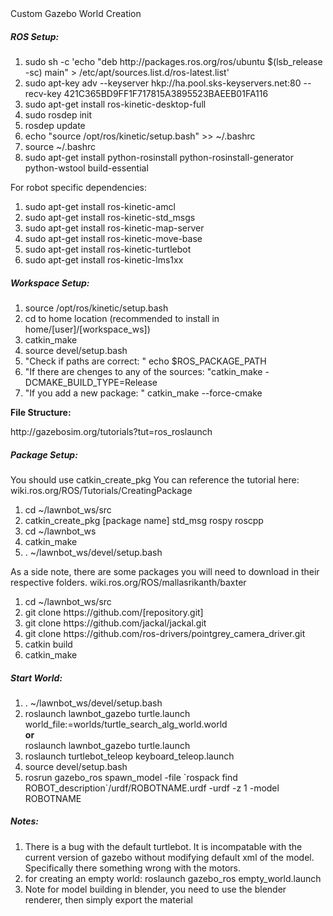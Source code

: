 <html>
<body>
    <a link="http://gazebosim.org/tutorials?tut=ros_roslaunch"> 
        Custom Gazebo World Creation
    </a>
    <h5>
        <b>ROS Setup:</b>
    </h5>
    <p>
        <ol>
            <li>sudo sh -c 'echo "deb http://packages.ros.org/ros/ubuntu $(lsb_release -sc) main" > /etc/apt/sources.list.d/ros-latest.list'</li>
            <li>sudo apt-key adv --keyserver hkp://ha.pool.sks-keyservers.net:80 --recv-key 421C365BD9FF1F717815A3895523BAEEB01FA116</li>
            <li>sudo apt-get install ros-kinetic-desktop-full</li>
            <li>sudo rosdep init</li>
            <li>rosdep update</li>
            <li>echo "source /opt/ros/kinetic/setup.bash" >> ~/.bashrc</li>
            <li>source ~/.bashrc</li>
            <li>sudo apt-get install python-rosinstall python-rosinstall-generator python-wstool build-essential</li>
        </ol>
        <p> For robot specific dependencies: </p>
        <ol>
            <li>sudo apt-get install ros-kinetic-amcl</li>
            <li>sudo apt-get install ros-kinetic-std_msgs</li>
            <li>sudo apt-get install ros-kinetic-map-server</li>
            <li>sudo apt-get install ros-kinetic-move-base</li>
            <li>sudo apt-get install ros-kinetic-turtlebot</li>
            <li>sudo apt-get install ros-kinetic-lms1xx</li>
        </ol>
    </p>  
    <h5>
        <b>Workspace Setup:</b>
    </h5>
    <p>
        <ol>
            <li>source /opt/ros/kinetic/setup.bash</li>
            <li>cd to home location (recommended to install in home/[user]/[workspace_ws])</li>
            <li>catkin_make</li>
	    <li>source devel/setup.bash</li>
	    <li>"Check if paths are correct: " echo $ROS_PACKAGE_PATH</li>
            <li>"If there are chenges to any of the sources: "catkin_make -DCMAKE_BUILD_TYPE=Release</li>
	    <li>"If you add a new package: " catkin_make --force-cmake</li>
        </ol>
        <p><b>File Structure: </b></p>
        <a>http://gazebosim.org/tutorials?tut=ros_roslaunch</a>
    </p>
    <h5>
        <b>Package Setup:</b>
    </h5>
    <p>
        You should use catkin_create_pkg
        You can reference the tutorial here:
        <a>wiki.ros.org/ROS/Tutorials/CreatingPackage</a> 
        <ol>
            <li>cd ~/lawnbot_ws/src </li>
            <li>catkin_create_pkg [package name] std_msg rospy roscpp </li>
            <li>cd ~/lawnbot_ws </li>
            <li>catkin_make </li>
            <li>. ~/lawnbot_ws/devel/setup.bash </li>
        </ol>
        As a side note, there are some packages you will need to
        download in their respective folders.  
        <a>wiki.ros.org/ROS/mallasrikanth/baxter</a> 
        <ol>
            <li>cd ~/lawnbot_ws/src </li>
            <li>git clone https://github.com/[repository.git]</li>
            <li>git clone https://github.com/jackal/jackal.git</li>
            <li>git clone https://github.com/ros-drivers/pointgrey_camera_driver.git</li>
            <li>catkin build</li>
            <li>catkin_make</li>
        </ol>
    </p>
    <h5>
        <b>Start World:</b>
    </h5>
    <p>
        <ol>
            <li>. ~/lawnbot_ws/devel/setup.bash </li>
            <li>
                roslaunch lawnbot_gazebo turtle.launch world_file:=worlds/turtle_search_alg_world.world
                <br><b>or</b><br>
                roslaunch lawnbot_gazebo turtle.launch 
            </li>
            <li>roslaunch turtlebot_teleop keyboard_teleop.launch</li>
            <li>source devel/setup.bash </li>
            <li>rosrun gazebo_ros spawn_model -file `rospack find ROBOT_description`/urdf/ROBOTNAME.urdf -urdf -z 1 -model ROBOTNAME
        </ol>
    </p>
    <h5>
        <b>Notes:</b>
    </h5>
    <p>
        <ol>
            <li>There is a bug with the default turtlebot. It is incompatable with the current
             version of gazebo without modifying default xml of the model. Specifically there something wrong with the motors.</li> 
            <li>for creating an empty world: roslaunch gazebo_ros empty_world.launch </li>
            <li>Note for model building in blender, you need to use the blender renderer, then simply export the material </li>
        </ol>
    </p>
</body>
</html>



